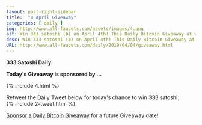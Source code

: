 ```yaml
---
layout: post-right-sidebar
title:  "4 April Giveaway"
categories: [ daily ]
img: http://www.all-faucets.com/assets/images/4.png
alt: Win 333 satoshi (฿) on April 4th! This Daily Bitcoin Giveaway at www.all-faucets.com is sponsored by RollerCoin - An online virtual bitcoin mining game.
desc: Win 333 satoshi (฿) on April 4th! This Daily Bitcoin Giveaway at www.all-faucets.com is sponsored by RollerCoin - An online virtual bitcoin mining game.
URL: http://www.all-faucets.com/daily/2019/04/04/giveaway.html
---
```

**333 Satoshi Daily**

<b>Today's Giveaway is sponsored by ...</b>

{% include  4.html %}


Retweet the Daily Tweet below for today's chance to win 333 satoshi:<br>
{% include  2-tweet.html %}

<a href="http://www.all-faucets.com/daily/2019/03/29/giveaway-sponsorship.html">Sponsor a Daily Bitcoin Giveaway</a> for a future Giveaway date!
